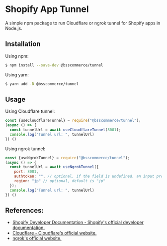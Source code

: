 # Shopify App Tunnel
A simple npm package to run Cloudflare or ngrok tunnel for Shopify apps in Node.js.

## Installation
Using npm:
```bash
$ npm install --save-dev @bsscommerce/tunnel
```

Using yarn:
```bash
$ yarn add -D @bsscommerce/tunnel
```

## Usage
Using Cloudflare tunnel:
```javascript
const {useCloudflareTunnel} = require("@bsscommerce/tunnel");
(async () => {
  const tunnelUrl = await useCloudflareTunnel(8001);
  console.log("Tunnel url: ", tunnelUrl)
}) ()
```

Using ngrok tunnel:
```javascript
const {useNgrokTunnel} = require("@bsscommerce/tunnel");
(async () => {
  const tunnelUrl = await useNgrokTunnel({
    port: 8001,
    authtoken: "", // optional, if the field is undefined, an input promt will appear to enter the token and store it for later use.
    region: "jp" // optional, default is "jp"
  });
  console.log("Tunnel url: ", tunnelUrl)
}) ()
```

## References:
- <a href="https://shopify.dev/">Shopify Developer Documentation - Shopify's official developer documentation.</a>
- <a href="https://www.cloudflare.com/">Cloudflare - Cloudflare's official website.</a>
- <a href="https://ngrok.com/">ngrok's official website.</a>

